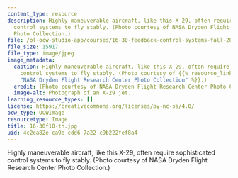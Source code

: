 ```yaml
---
content_type: resource
description: Highly maneuverable aircraft, like this X-29, often require sophisticated
  control systems to fly stably. (Photo courtesy of NASA Dryden Flight Research Center
  Photo Collection.)
file: /ol-ocw-studio-app/courses/16-30-feedback-control-systems-fall-2010/4c2ca82eca9ecdd67a22c9b222fef8a4_16-30f10-th.jpg
file_size: 15917
file_type: image/jpeg
image_metadata:
  caption: Highly maneuverable aircraft, like this X-29, often require sophisticated
    control systems to fly stably. (Photo courtesy of {{% resource_link "121982c9-bf26-4f01-a52e-504145fd1584"
    "NASA Dryden Flight Research Center Photo Collection" %}}.)
  credit: (Photo courtesy of NASA Dryden Flight Research Center Photo Collection.)
  image-alt: Photograph of an X-29 jet.
learning_resource_types: []
license: https://creativecommons.org/licenses/by-nc-sa/4.0/
ocw_type: OCWImage
resourcetype: Image
title: 16-30f10-th.jpg
uid: 4c2ca82e-ca9e-cdd6-7a22-c9b222fef8a4
---
```

Highly maneuverable aircraft, like this X-29, often require sophisticated control systems to fly stably. (Photo courtesy of NASA Dryden Flight Research Center Photo Collection.)